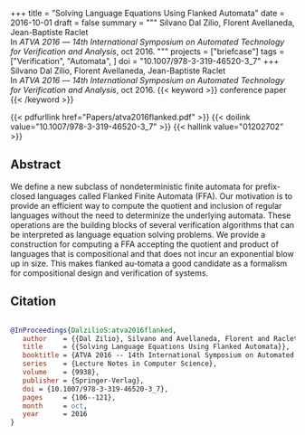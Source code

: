 +++
title = "Solving Language Equations Using Flanked Automata"
date = 2016-10-01
draft = false
summary = """
Silvano Dal Zilio, Florent Avellaneda, Jean-Baptiste Raclet <br />
In _ATVA 2016_ — _14th International Symposium on Automated Technology for Verification and Analysis_, oct 2016.
"""
projects = ["briefcase"]
tags = ["Verification", "Automata", ]
doi = "10.1007/978-3-319-46520-3_7"
+++
Silvano Dal Zilio, Florent Avellaneda, Jean-Baptiste Raclet <br />
In _ATVA 2016_ — _14th International Symposium on Automated Technology for Verification and Analysis_, oct 2016.
{{< keyword >}} conference paper {{< /keyword >}}


{{< pdfurllink href="Papers/atva2016flanked.pdf" >}}
{{< doilink value="10.1007/978-3-319-46520-3_7" >}}
{{< hallink value="01202702" >}}

## Abstract
We define a new subclass of nondeterministic finite automata for prefix-closed languages
        called Flanked Finite Automata (FFA). Our motivation is to provide an efficient way to
        compute the quotient and inclusion of regular languages without the need to determinize the
        underlying automata. These operations are the building blocks of several verification
        algorithms that can be interpreted as language equation solving problems. We provide a
        construction for computing a FFA accepting the quotient and product of languages that is
        compositional and that does not incur an exponential blow up in size. This makes flanked
        au-tomata a good candidate as a formalism for compositional design and verification of
        systems.



## Citation

```bibtex

@InProceedings{DalzilioS:atva2016flanked,
   author    = {{Dal Zilio}, Silvano and Avellaneda, Florent and Raclet, Jean-Baptiste},
   title     = {{Solving Language Equations Using Flanked Automata}},
   booktitle = {ATVA 2016 -- 14th International Symposium on Automated Technology for Verification and Analysis},
   series    = {Lecture Notes in Computer Science},
   volume    = {9938},
   publisher = {Springer-Verlag},
   doi = {10.1007/978-3-319-46520-3_7},
   pages     = {106--121},
   month     = oct, 
   year      = 2016
}

````

